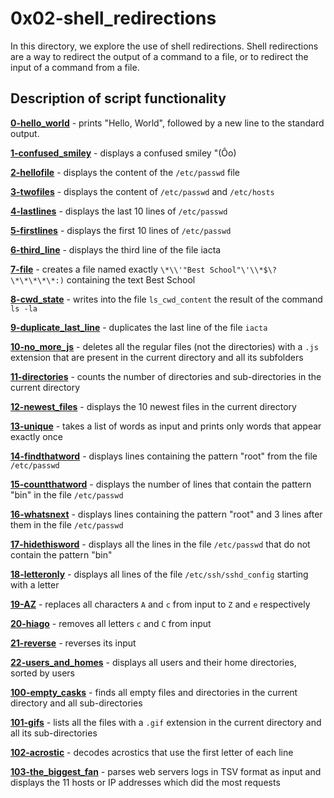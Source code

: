 # 0x02-shell_redirections
In this directory, we explore the use of shell redirections.
Shell redirections are a way to redirect the output of a command to a file, or to redirect the input of a command from a file.



## Description of script functionality
**[0-hello_world](0-hello_world)** - prints "Hello, World", followed by a new line to the standard output.

**[1-confused_smiley](1-confused_smiley)** - displays a confused smiley "(Ôo)

**[2-hellofile](2-hellofile)** - displays the content of the `/etc/passwd` file

**[3-twofiles](3-twofiles)** - displays the content of `/etc/passwd` and `/etc/hosts`

**[4-lastlines](4-lastlines)** - displays the last 10 lines of `/etc/passwd`

**[5-firstlines](5-firstlines)** - displays the first 10 lines of `/etc/passwd`

**[6-third_line](6-third_line)** - displays the third line of the file iacta

**[7-file](7-file)** - creates a file named exactly `\*\\'"Best School"\'\\*$\?\*\*\*\*\*:)` containing the text Best School

**[8-cwd_state](8-cwd_state)** - writes into the file `ls_cwd_content` the result of the command `ls -la`

**[9-duplicate_last_line](9-duplicate_last_line)** - duplicates the last line of the file `iacta`

**[10-no_more_js](10-no_more_js)** - deletes all the regular files (not the directories) with a `.js` extension that are present in the current directory and all its subfolders

**[11-directories](11-directories)** - counts the number of directories and sub-directories in the current directory

**[12-newest_files](12-newest_files)** - displays the 10 newest files in the current directory

**[13-unique](13-unique)** - takes a list of words as input and prints only words that appear exactly once

**[14-findthatword](14-findthatword)** - displays lines containing the pattern "root" from the file `/etc/passwd`

**[15-countthatword](15-countthatword)** - displays the number of lines that contain the pattern "bin" in the file `/etc/passwd`

**[16-whatsnext](16-whatsnext)** - displays lines containing the pattern "root" and 3 lines after them in the file `/etc/passwd`

**[17-hidethisword](17-hidethisword)** - displays all the lines in the file `/etc/passwd` that do not contain the pattern "bin"

**[18-letteronly](18-letteronly)** - displays all lines of the file `/etc/ssh/sshd_config` starting with a letter

**[19-AZ](19-AZ)** - replaces all characters `A` and `c` from input to `Z` and `e` respectively

**[20-hiago](20-hiago)** - removes all letters `c` and `C` from input

**[21-reverse](21-reverse)** - reverses its input

**[22-users_and_homes](22-users_and_homes)** - displays all users and their home directories, sorted by users

**[100-empty_casks](100-empty_casks)** - finds all empty files and directories in the current directory and all sub-directories

**[101-gifs](101-gifs)** - lists all the files with a `.gif` extension in the current directory and all its sub-directories

**[102-acrostic](102-acrostic)** - decodes acrostics that use the first letter of each line

**[103-the_biggest_fan](103-the_biggest_fan)** - parses web servers logs in TSV format as input and displays the 11 hosts or IP addresses which did the most requests

